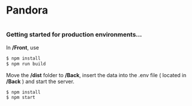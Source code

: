 # Pandora
#

### Getting started for production environments...

In **/Front**, use
```sh
$ npm install
$ npm run build
```

Move the **/dist** folder to **/Back**, insert the data into the .env file ( located in **/Back** ) and start the server.

```sh
$ npm install
$ npm start
```